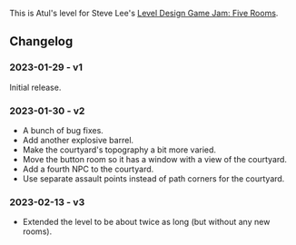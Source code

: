 This is Atul's level for Steve Lee's [Level Design Game Jam: Five Rooms][ldjam].

[ldjam]: https://www.notion.so/toolness/Level-Design-Game-Jam-Five-Rooms-c5c00942c7614a439b83eca1e8398267

## Changelog

### 2023-01-29 - v1

Initial release.

### 2023-01-30 - v2

* A bunch of bug fixes.
* Add another explosive barrel.
* Make the courtyard's topography a bit more varied.
* Move the button room so it has a window with a view of the courtyard.
* Add a fourth NPC to the courtyard.
* Use separate assault points instead of path corners for the courtyard.

### 2023-02-13 - v3

* Extended the level to be about twice as long (but without any new rooms).

